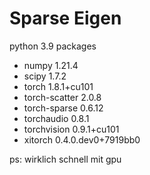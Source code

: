 # Sparse Eigen
python 3.9
packages
* numpy                     1.21.4                
* scipy                     1.7.2                    
* torch                     1.8.1+cu101             
* torch-scatter             2.0.8                  
* torch-sparse              0.6.12                  
* torchaudio                0.8.1                  
* torchvision               0.9.1+cu101              
* xitorch                   0.4.0.dev0+7919bb0      

ps: wirklich schnell mit gpu
